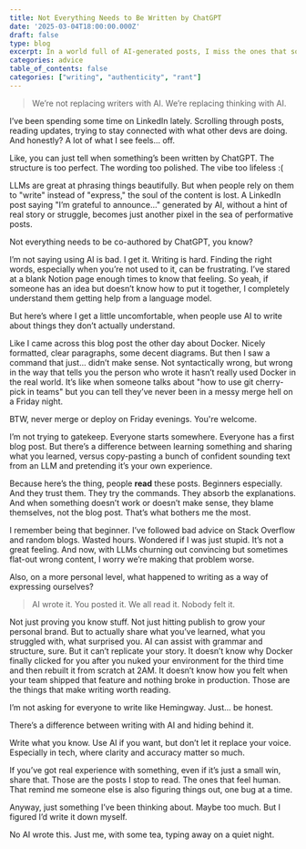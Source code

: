 ```yaml
---
title: Not Everything Needs to Be Written by ChatGPT
date: '2025-03-04T18:00:00.000Z'
draft: false
type: blog
excerpt: In a world full of AI-generated posts, I miss the ones that sound human. Not perfect, not polished, just honest.
categories: advice
table_of_contents: false
categories: ["writing", "authenticity", "rant"]
---
```


> We’re not replacing writers with AI. We’re replacing thinking with AI.

I’ve been spending some time on LinkedIn lately. Scrolling through posts, reading updates, trying to stay connected with what other devs are doing. And honestly? A lot of what I see feels... off.

Like, you can just tell when something’s been written by ChatGPT. The structure is too perfect. The wording too polished. The vibe too lifeless :(

LLMs are great at phrasing things beautifully. But when people rely on them to "write" instead of "express," the soul of the content is lost. A LinkedIn post saying "I’m grateful to announce…" generated by AI, without a hint of real story or struggle, becomes just another pixel in the sea of performative posts.

Not everything needs to be co-authored by ChatGPT, you know?

I’m not saying using AI is bad. I get it. Writing is hard. Finding the right words, especially when you’re not used to it, can be frustrating. I’ve stared at a blank Notion page enough times to know that feeling. So yeah, if someone has an idea but doesn’t know how to put it together, I completely understand them getting help from a language model.

But here’s where I get a little uncomfortable, when people use AI to write about things they don’t actually understand.

Like I came across this blog post the other day about Docker. Nicely formatted, clear paragraphs, some decent diagrams. But then I saw a command that just... didn’t make sense. Not syntactically wrong, but wrong in the way that tells you the person who wrote it hasn’t really used Docker in the real world. It’s like when someone talks about "how to use git cherry-pick in teams" but you can tell they’ve never been in a messy merge hell on a Friday night.

BTW, never merge or deploy on Friday evenings. You're welcome.

I’m not trying to gatekeep. Everyone starts somewhere. Everyone has a first blog post. But there’s a difference between learning something and sharing what you learned, versus copy-pasting a bunch of confident sounding text from an LLM and pretending it’s your own experience.

Because here’s the thing, people **read** these posts. Beginners especially. And they trust them. They try the commands. They absorb the explanations. And when something doesn’t work or doesn’t make sense, they blame themselves, not the blog post. That’s what bothers me the most.

I remember being that beginner. I’ve followed bad advice on Stack Overflow and random blogs. Wasted hours. Wondered if I was just stupid. It’s not a great feeling. And now, with LLMs churning out convincing but sometimes flat-out wrong content, I worry we’re making that problem worse.

Also, on a more personal level, what happened to writing as a way of expressing ourselves?

> AI wrote it. You posted it. We all read it. Nobody felt it.

Not just proving you know stuff. Not just hitting publish to grow your personal brand. But to actually share what you’ve learned, what you struggled with, what surprised you. AI can assist with grammar and structure, sure. But it can’t replicate your story. It doesn’t know why Docker finally clicked for you after you nuked your environment for the third time and then rebuilt it from scratch at 2AM. It doesn’t know how you felt when your team shipped that feature and nothing broke in production. Those are the things that make writing worth reading.

I’m not asking for everyone to write like Hemingway. Just... be honest.

There’s a difference between writing with AI and hiding behind it.

Write what you know. Use AI if you want, but don’t let it replace your voice. Especially in tech, where clarity and accuracy matter so much.

If you’ve got real experience with something, even if it’s just a small win, share that. Those are the posts I stop to read. The ones that feel human. That remind me someone else is also figuring things out, one bug at a time.


Anyway, just something I’ve been thinking about. Maybe too much. But I figured I’d write it down myself.

No AI wrote this. Just me, with some tea, typing away on a quiet night.
